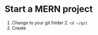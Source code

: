 # Start a MERN project

1. Change to your git folder
	2. `cd ~/git`
2. Create



<!--stackedit_data:
eyJoaXN0b3J5IjpbNjkxNTQyNjI4XX0=
-->
